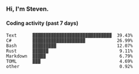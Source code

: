 ### Hi, I'm Steven.

#### Coding activity (past 7 days)
```
Text      ▓▓▓▓▓▓▓▓▓▓▓▓▓▓▓▓▓▓▓▓▓▓▓▓▓▓▓▓▓▓  39.43%
C#        ▓▓▓▓▓▓▓▓▓▓▓▓▓▓▓▓▓▓▓▓            26.99%
Bash      ▓▓▓▓▓▓▓▓▓                       12.07%
Rust      ▓▓▓▓▓▓                           9.11%
Markdown  ▓▓▓▓▓                            6.79%
TOML      ▓▓▓                              4.69%
other                                      0.92%
```
